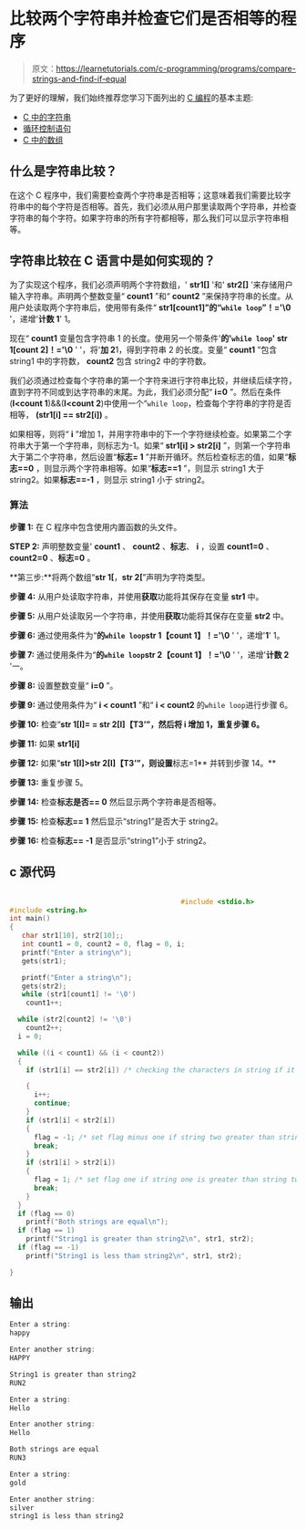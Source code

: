 # 比较两个字符串并检查它们是否相等的程序

> 原文：<https://learnetutorials.com/c-programming/programs/compare-strings-and-find-if-equal>

为了更好的理解，我们始终推荐您学习下面列出的 [C 编程](../ "C programming")的基本主题:

*   [C 中的字符串](../../c-programming/strings)
*   [循环控制语句](../../c-programming/loop-control-statements)
*   [C 中的数组](../../c-programming/array)

## 什么是字符串比较？

在这个 C 程序中，我们需要检查两个字符串是否相等；这意味着我们需要比较字符串中的每个字符是否相等。首先，我们必须从用户那里读取两个字符串，并检查字符串的每个字符。如果字符串的所有字符都相等，那么我们可以显示字符串相等。

## 字符串比较在 C 语言中是如何实现的？

为了实现这个程序，我们必须声明两个字符数组，' **str1[]** '和' **str2[]** '来存储用户输入字符串。声明两个整数变量“ **count1** ”和“ **count2** ”来保持字符串的长度。从用户处读取两个字符串后，使用带有条件“ **str1[count1]”的“`while loop`”！='\0** '，递增'**计数 1**' 1。

现在“ **count1** 变量包含字符串 1 的长度。使用另一个带条件'**的'`while loop`' str 1[count 2]！='\0** ' '，将'**加 2**1，得到字符串 2 的长度。变量“ **count1** ”包含string1 中的字符数， **count2** 包含 string2 中的字符数。

我们必须通过检查每个字符串的第一个字符来进行字符串比较，并继续后续字符，直到字符不同或到达字符串的末尾。为此，我们必须分配“ **i=0** ”。然后在条件(**I<count 1**)&&(**I<count 2**)中使用一个“`while loop`，检查每个字符串的字符是否相等， **(str1[i] == str2[i])** 。

如果相等，则将“ **i** ”增加 1，并用字符串中的下一个字符继续检查。如果第二个字符串大于第一个字符串，则标志为-1。如果“ **str1[i] > str2[i]** ”，则第一个字符串大于第二个字符串，然后设置“**标志= 1** ”并断开循环。然后检查标志的值，如果“**标志==0** ，则显示两个字符串相等。如果“**标志==1** ”，则显示 string1 大于 string2。如果**标志==-1** ，则显示 string1 小于 string2。

### 算法

**步骤 1:** 在 C 程序中包含使用内置函数的头文件。

**STEP 2:** 声明整数变量' **count1** 、 **count2** 、**标志**、 **i** ，设置 **count1=0** 、 **count2=0** 、**标志=0** 。

**第三步:**将两个数组“**str 1[**，**str 2[**”声明为字符类型。

**步骤 4:** 从用户处读取字符串，并使用**获取**功能将其保存在变量 **str1** 中。

**步骤 5:** 从用户处读取另一个字符串，并使用**获取**功能将其保存在变量 **str2** 中。

**步骤 6:** 通过使用条件为“**的`while loop`str 1【count 1】！='\0** ' '，递增'**1**' 1。

**步骤 7:** 通过使用条件为“**的`while loop`str 2【count 1】！='\0** ' '，递增'**计数 2** '一。

**步骤 8:** 设置整数变量“ **i=0** ”。

**步骤 9:** 通过使用条件为“ **i < count1** ”和“ **i < count2** 的`while loop`进行步骤 6。

**步骤 10:** 检查“**str 1[I]= = str 2[I]【T3’”，然后将 **i** 增加 1，重复步骤 6。**

**步骤 11:** 如果 **str1[i]**

**步骤 12:** 如果“**str 1[I]>str 2[I]【T3’”，则设置**标志=1** 并转到步骤 14。**

**步骤 13:** 重复步骤 5。

**步骤 14:** 检查**标志是否== 0** 然后显示两个字符串是否相等。

**步骤 15:** 检查**标志== 1** 然后显示“string1”是否大于 string2。

**步骤 16:** 检查**标志== -1** 是否显示“string1”小于 string2。

## c 源代码

```c

                                          #include <stdio.h>
#include <string.h>
int main()
{
   char str1[10], str2[10];;
   int count1 = 0, count2 = 0, flag = 0, i;
   printf("Enter a string\n");
   gets(str1);

   printf("Enter a string\n");
   gets(str2);
   while (str1[count1] != '\0')
    count1++;

  while (str2[count2] != '\0')
    count2++;
  i = 0;

  while ((i < count1) && (i < count2))
  {
    if (str1[i] == str2[i]) /* checking the characters in string if it is equal or not */

    {
      i++;
      continue;
    }
    if (str1[i] < str2[i])
    {
      flag = -1; /* set flag minus one if string two greater than string one */
      break;
    }
    if (str1[i] > str2[i])
    {
      flag = 1; /* set flag one if string one is greater than string two */
      break;
    }
  }
  if (flag == 0)
    printf("Both strings are equal\n");
  if (flag == 1)
    printf("String1 is greater than string2\n", str1, str2);
  if (flag == -1)
    printf("String1 is less than string2\n", str1, str2);

}

```

## 输出

```c
Enter a string:
happy

Enter another string:
HAPPY

String1 is greater than string2
RUN2

Enter a string:
Hello

Enter another string:
Hello

Both strings are equal
RUN3

Enter a string:
gold

Enter another string:
silver
string1 is less than string2
```